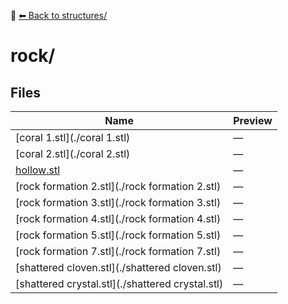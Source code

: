 📁 [⬅ Back to structures/](../README.md)

# rock/

## Files

| Name | Preview |
|------|---------|
| [coral 1.stl](./coral 1.stl) | — |
| [coral 2.stl](./coral 2.stl) | — |
| [hollow.stl](./hollow.stl) | — |
| [rock formation 2.stl](./rock formation 2.stl) | — |
| [rock formation 3.stl](./rock formation 3.stl) | — |
| [rock formation 4.stl](./rock formation 4.stl) | — |
| [rock formation 5.stl](./rock formation 5.stl) | — |
| [rock formation 7.stl](./rock formation 7.stl) | — |
| [shattered cloven.stl](./shattered cloven.stl) | — |
| [shattered crystal.stl](./shattered crystal.stl) | — |